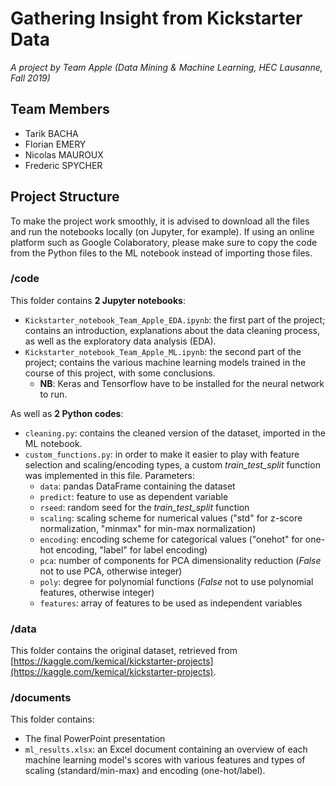 # Gathering Insight from Kickstarter Data

_A project by Team Apple (Data Mining & Machine Learning, HEC Lausanne, Fall 2019)_

## Team Members
* Tarik BACHA
* Florian EMERY
* Nicolas MAUROUX
* Frederic SPYCHER

## Project Structure

To make the project work smoothly, it is advised to download all the files and run the notebooks locally (on Jupyter, for example). If using an online platform such as Google Colaboratory, please make sure to copy the code from the Python files to the ML notebook instead of importing those files.

### /code
This folder contains **2 Jupyter notebooks**:

* `Kickstarter_notebook_Team_Apple_EDA.ipynb`: the first part of the project; contains an introduction, explanations about the data cleaning process, as well as the exploratory data analysis (EDA).
* `Kickstarter_notebook_Team_Apple_ML.ipynb`: the second part of the project; contains the various machine learning models trained in the course of this project, with some conclusions.
    * **NB**: Keras and Tensorflow have to be installed for the neural network to run.

As well as **2 Python codes**:
* `cleaning.py`: contains the cleaned version of the dataset, imported in the ML notebook.
* `custom_functions.py`: in order to make it easier to play with feature selection and scaling/encoding types, a custom _train_test_split_ function was implemented in this file. Parameters:
    * `data`: pandas DataFrame containing the dataset
    * `predict`: feature to use as dependent variable
    * `rseed`: random seed for the _train_test_split_ function
    * `scaling`: scaling scheme for numerical values ("std" for z-score normalization, "minmax" for min-max normalization)
    * `encoding`: encoding scheme for categorical values ("onehot" for one-hot encoding, "label" for label encoding)
    * `pca`: number of components for PCA dimensionality reduction (_False_ not to use PCA, otherwise integer)
    * `poly`: degree for polynomial functions (_False_ not to use polynomial features, otherwise integer)
    * `features`: array of features to be used as independent variables

### /data
This folder contains the original dataset, retrieved from [https://kaggle.com/kemical/kickstarter-projects](https://kaggle.com/kemical/kickstarter-projects).

### /documents
This folder contains:

* The final PowerPoint presentation
* `ml_results.xlsx`: an Excel document containing an overview of each machine learning model's scores with various features and types of scaling (standard/min-max) and encoding (one-hot/label).
